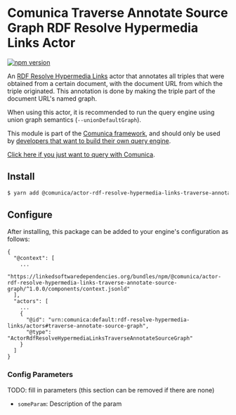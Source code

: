 # Comunica Traverse Annotate Source Graph RDF Resolve Hypermedia Links Actor

[![npm version](https://badge.fury.io/js/%40comunica%2Factor-rdf-resolve-hypermedia-links-traverse-annotate-source-graph.svg)](https://www.npmjs.com/package/@comunica/actor-rdf-resolve-hypermedia-links-traverse-annotate-source-graph)

An [RDF Resolve Hypermedia Links](https://github.com/comunica/comunica/tree/master/packages/bus-rdf-resolve-hypermedia-links)
actor that annotates all triples that were obtained from a certain document,
with the document URL from which the triple originated.
This annotation is done by making the triple part of the document URL's named graph.

When using this actor, it is recommended to run the query engine using union graph semantics (`--unionDefaultGraph`).

This module is part of the [Comunica framework](https://github.com/comunica/comunica),
and should only be used by [developers that want to build their own query engine](https://comunica.dev/docs/modify/).

[Click here if you just want to query with Comunica](https://comunica.dev/docs/query/).

## Install

```bash
$ yarn add @comunica/actor-rdf-resolve-hypermedia-links-traverse-annotate-source-graph
```

## Configure

After installing, this package can be added to your engine's configuration as follows:
```text
{
  "@context": [
    ...
    "https://linkedsoftwaredependencies.org/bundles/npm/@comunica/actor-rdf-resolve-hypermedia-links-traverse-annotate-source-graph/^1.0.0/components/context.jsonld"
  ],
  "actors": [
    ...
    {
      "@id": "urn:comunica:default:rdf-resolve-hypermedia-links/actors#traverse-annotate-source-graph",
      "@type": "ActorRdfResolveHypermediaLinksTraverseAnnotateSourceGraph"
    }
  ]
}
```

### Config Parameters

TODO: fill in parameters (this section can be removed if there are none)

* `someParam`: Description of the param
